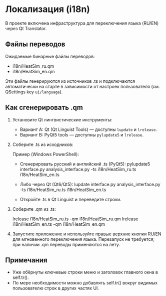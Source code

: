 # Локализация (i18n)

В проекте включена инфраструктура для переключения языка (RU/EN) через Qt Translator.

## Файлы переводов

Ожидаемые бинарные файлы переводов:
- i18n/HeatSim_ru.qm
- i18n/HeatSim_en.qm

Эти файлы генерируются из источников .ts и подключаются автоматически на старте
в зависимости от настроек пользователя (см. QSettings key `ui/language`).

## Как сгенерировать .qm

1) Установите Qt лингвистические инструменты:
   - Вариант A: Qt (Qt Linguist Tools) — доступны `lupdate` и `lrelease`.
   - Вариант B: PyQt5 tools — доступны `pylupdate5` и `lrelease`.

2) Соберите .ts из исходников:

   Пример (Windows PowerShell):
   
    - Сгенерировать русский и английский .ts (PyQt5):
       pylupdate5 interface.py analysis_interface.py -ts i18n/HeatSim_ru.ts i18n/HeatSim_en.ts

    - Либо через Qt (Qt6/Qt5):
       lupdate interface.py analysis_interface.py -ts i18n/HeatSim_ru.ts i18n/HeatSim_en.ts

   - Откройте .ts в Qt Linguist и переведите строки.

3) Соберите .qm из .ts:

   lrelease i18n/HeatSim_ru.ts -qm i18n/HeatSim_ru.qm
   lrelease i18n/HeatSim_en.ts -qm i18n/HeatSim_en.qm

4) Запустите приложение и используйте правые верхние кнопки RU/EN для мгновенного переключения языка. Перезапуск не требуется; при наличии .qm переводы применяются на лету.

## Примечания
- Уже обёрнуты ключевые строки меню и заголовок главного окна в self.tr().
- По мере необходимости можно добавлять self.tr() вокруг видимых пользователю строк в других частях UI.
